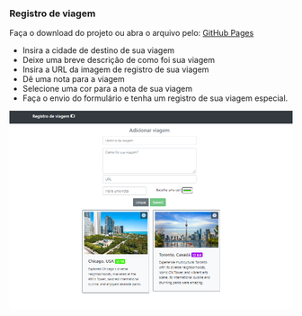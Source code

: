 <h3>Registro de viagem</h3>

Faça o download do projeto ou abra o arquivo pelo: [GitHub Pages](https://jleiite.github.io/Front2-Checkpoint1)

- Insira a cidade de destino de sua viagem
- Deixe uma breve descrição de como foi sua viagem
- Insira a URL da imagem de registro de sua viagem
- Dê uma nota para a viagem
- Selecione uma cor para a nota de sua viagem
- Faça o envio do formulário e tenha um registro de sua viagem especial.

![Registros](/assets/print.png)


